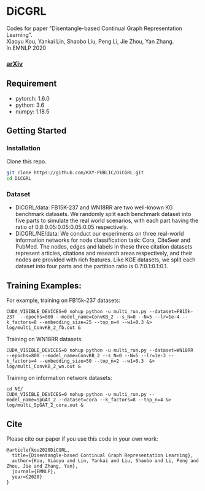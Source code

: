 # DiCGRL
Codes for paper "Disentangle-based Continual Graph Representation Learning".<br>
Xiaoyu Kou, Yankai Lin, Shaobo Liu, Peng Li, Jie Zhou, Yan Zhang.<br>
In EMNLP 2020
### [arXiv](xxx)

## Requirement

* pytorch: 1.6.0
* python: 3.6
* numpy: 1.18.5


## Getting Started

### Installation

Clone this repo.

```bash
git clone https://github.com/KXY-PUBLIC/DiCGRL.git
cd DiCGRL
```

### Dataset

- DiCGRL/data: FB15K-237 and WN18RR are two well-known KG benchmark datasets. 
We randomly split each benchmark dataset into five parts to simulate the real world scenarios, with each part having the ratio of 0.8:0.05:0.05:0.05:0.05 respectively.
- DiCGRL/NE/data: We conduct our experiments on three real-world information networks for node classification task: Cora, CiteSeer and PubMed. 
The nodes, edges and labels in these three citation datasets represent articles, citations and research areas respectively, and their nodes are provided with rich features.
Like KGE datasets, we split each dataset into four parts and the partition ratio is 0.7:0.1:0.1:0.1.


## Training Examples:

For example, training on FB15k-237 datasets:
```
CUDA_VISIBLE_DEVICES=0 nohup python -u multi_run.py --dataset=FB15k-237  --epochs=800 --model_name=ConvKB_2 --s_N=0 --N=5 --lr=1e-4 --k_factors=8 --embedding_size=25 --top_n=4 --w1=0.3 &> log/multi_ConvKB_2_fb.out &
```

Training on WN18RR datasets:

```
CUDA_VISIBLE_DEVICES=0 nohup python -u multi_run.py --dataset=WN18RR  --epochs=800 --model_name=ConvKB_2 --s_N=0 --N=5 --lr=1e-3 --k_factors=4 --embedding_size=50 --top_n=2 --w1=0.3  &> log/multi_ConvKB_2_wn.out &
``` 

Training on information network datasets:

```
cd NE/
CUDA_VISIBLE_DEVICES=0 nohup python -u multi_run.py --model_name=SpGAT_2 --dataset=cora --k_factors=8 --top_n=4 &> log/multi_SpGAT_2_cora.out &
```


## Cite

Please cite our paper if you use this code in your own work:

```
@article{kou2020DiCGRL,
  title={Disentangle-based Continual Graph Representation Learning},
  author={Kou, Xiaoyu and Lin, Yankai and Liu, Shaobo and Li, Peng and Zhou, Jie and Zhang, Yan},
  journal={EMNLP},
  year={2020}
}
```

